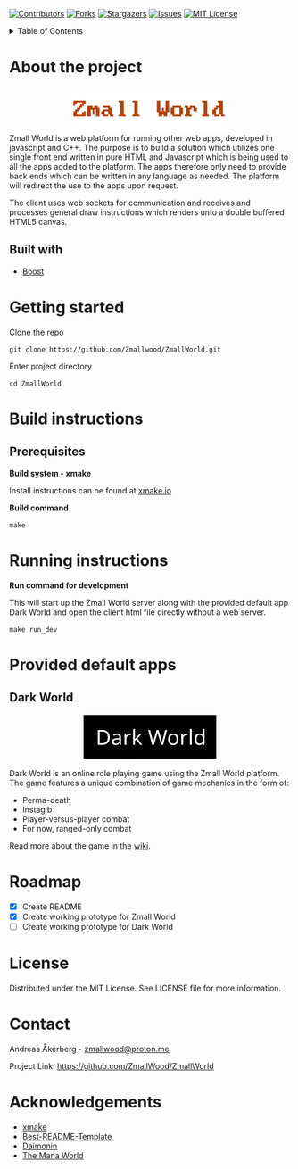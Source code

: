 [![Contributors][contributors-shield]][contributors-url]
[![Forks][forks-shield]][forks-url]
[![Stargazers][stars-shield]][stars-url]
[![Issues][issues-shield]][issues-url]
[![MIT License][license-shield]][license-url]

<details>
  <summary>Table of Contents</summary>
  <ol>
    <li>
      <a href="#about-the-project">About The Project</a>
      <ul>
        <li><a href="#built-with">Built With</a></li>
      </ul>
    </li>
    <li><a href="#getting-started">Getting Started</a></li>
    <li><a href="#build-instructions">Build Instructions</a></li>
    <li><a href="#running-instructions">Running Instructions</a></li>
    <li>
      <a href="#provided-default-apps">Provided Default Apps</a>
      <ul>
        <li><a href="#dark-world">Dark World</a></li>
      </ul>
    </li>
    <li><a href="#roadmap">Roadmap</a></li>
    <li><a href="#license">License</a></li>
    <li><a href="#contact">Contact</a></li>
    <li><a href="#acknowledgements">Acknowledgements</a></li>
  </ol>
</details>

# About the project

<div align="center">
  <img src="media/images/zmall_world_logo.png" alt="Zmall World">
</div>
Zmall World is a web platform for running other web apps, developed in javascript and C++. The purpose is to build a solution which utilizes one single front end written in pure HTML and Javascript which is being used to all the apps added to the platform. The apps therefore only need to provide back ends which can be written in any language as needed. The platform will redirect the use to the apps upon request.

The client uses web sockets for communication and receives and processes general draw instructions which renders unto a double buffered HTML5 canvas.

## Built with

- [Boost](https://www.boost.org)

# Getting started

Clone the repo

    git clone https://github.com/Zmallwood/ZmallWorld.git

Enter project directory

    cd ZmallWorld

# Build instructions

## Prerequisites

**Build system - xmake**

Install instructions can be found at [xmake.io](https://xmake.io)

**Build command**

    make

# Running instructions

**Run command for development**

This will start up the Zmall World server along with the provided default app Dark World and open the client html file directly without a web server.

    make run_dev

# Provided default apps
## Dark World
<div align="center">
  <img src="media/images/dark_world_logo.png" alt="Dark World">
</div>

Dark World is an online role playing game using the Zmall World platform. The game features a unique combination of game mechanics in the form of:
* Perma-death
* Instagib
* Player-versus-player combat
* For now, ranged-only combat

Read more about the game in the [wiki](https://github.com/Zmallwood/ZmallWorld/wiki/Dark-World).

# Roadmap

- [x] Create README
- [x] Create working prototype for Zmall World
- [ ] Create working prototype for Dark World

# License

Distributed under the MIT License. See LICENSE file for more information.

# Contact

Andreas Åkerberg - zmallwood@proton.me

Project Link: https://github.com/ZmallWood/ZmallWorld

# Acknowledgements

- [xmake](https://xmake.io)
- [Best-README-Template](https://github.com/othneildrew/Best-README-Template)
- [Daimonin](https://www.daimonin.org)
- [The Mana World](https://www.themanaworld.org)

[contributors-shield]: https://img.shields.io/github/contributors/ZmallWood/ZmallWorld.svg?style=for-the-badge
[contributors-url]: https://github.com/ZmallWood/ZmallWorld/graphs/contributors
[forks-shield]: https://img.shields.io/github/forks/ZmallWood/ZmallWorld.svg?style=for-the-badge
[forks-url]: https://github.com/ZmallWood/ZmallWorld/network/members
[stars-shield]: https://img.shields.io/github/stars/ZmallWood/ZmallWorld.svg?style=for-the-badge
[stars-url]: https://github.com/ZmallWood/ZmallWorld/stargazers
[issues-shield]: https://img.shields.io/github/issues/ZmallWood/ZmallWorld.svg?style=for-the-badge
[issues-url]: https://github.com/ZmallWood/ZmallWorld/issues
[license-shield]: https://img.shields.io/github/license/ZmallWood/ZmallWorld.svg?style=for-the-badge
[license-url]: https://github.com/ZmallWood/ZmallWorld/blob/master/LICENSE
